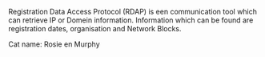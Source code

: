 Registration Data Access Protocol (RDAP) is een communication tool which can retrieve IP or Domein information. Information which can be found are registration dates, organisation and Network Blocks.

Cat name: Rosie en Murphy